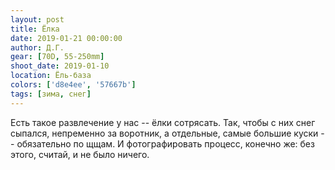 ```yaml
---
layout: post
title: Ёлка
date: 2019-01-21 00:00:00
author: Д.Г.
gear: [70D, 55-250mm]
shoot_date: 2019-01-10
location: Ёль-база
colors: ['d8e4ee', '57667b']
tags: [зима, снег]
---
```

Есть такое развлечение у нас -- ёлки сотрясать. Так, чтобы с них снег сыпался, непременно за воротник, а отдельные, самые большие куски -- обязательно по щщам. И фотографировать процесс, конечно же: без этого, считай, и не было ничего.
